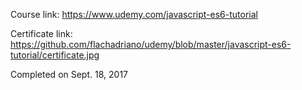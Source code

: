 Course link: https://www.udemy.com/javascript-es6-tutorial

Certificate link: https://github.com/flachadriano/udemy/blob/master/javascript-es6-tutorial/certificate.jpg

Completed on Sept. 18, 2017